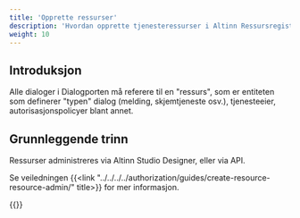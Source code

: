 ```yaml
---
title: 'Opprette ressurser'
description: 'Hvordan opprette tjenesteressurser i Altinn Ressursregister'
weight: 10
---
```


## Introduksjon

Alle dialoger i Dialogporten må referere til en "ressurs", som er entiteten som definerer "typen" dialog (melding, skjemtjeneste osv.), tjenesteeier, autorisasjonspolicyer blant annet.

## Grunnleggende trinn

Ressurser administreres via Altinn Studio Designer, eller via API.

Se veiledningen {{<link "../../../../authorization/guides/create-resource-resource-admin/" title>}} for mer informasjon.

{{<children />}}